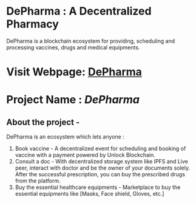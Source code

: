 # DePharma : A Decentralized Pharmacy
DePharma is a blockchain ecosystem for providing, scheduling and processing vaccines, drugs and medical equipments.

# Visit Webpage: [DePharma](https://depharma.gatsbyjs.io)

# Project Name  : ***DePharma***

## About the project - 

DePharma is an ecosystem which lets anyone :

1. Book vaccine - A decentralized event for scheduling and booking of vaccine with a payment powered by Unlock Blockchain.
2. Consult a doc - With decentralized storage system like IPFS and Live peer, interact with doctor and be the owner of your documents solely. After the successful prescription, you can buy the prescribed drugs from the platform.
3. Buy the essential healthcare equipments - Marketplace to buy the essential equipments like  [Masks, Face shield, Gloves, etc.]
